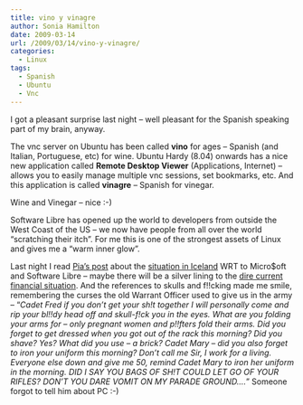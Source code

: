 ```yaml
---
title: vino y vinagre
author: Sonia Hamilton
date: 2009-03-14
url: /2009/03/14/vino-y-vinagre/
categories:
  - Linux
tags:
  - Spanish
  - Ubuntu
  - Vnc
---
```

I got a pleasant surprise last night &#8211; well pleasant for the Spanish spea[][1]king part of my brain, anyway.

The vnc server on Ubuntu has been called **vino** for ages &#8211; Spanish (and Italian, Portuguese, etc) for wine. Ubuntu Hardy (8.04) onwards has a nice new application called **Remote Desktop Viewer** (Applications, Internet) &#8211; allows you to easily manage multiple vnc sessions, set bookmarks, etc. And this application is called **vinagre** &#8211; Spanish for vinegar.

Wine and Vinegar &#8211; nice :-)

Software Libre has opened up the world to developers from outside the West Coast of the US &#8211; we now have people from all over the world &#8220;scratching their itch&#8221;. For me this is one of the strongest assets of Linux and gives me a &#8220;warm inner glow&#8221;.

Last night I read [Pia&#8217;s post][1] about the [situation in Iceland][2] WRT to Micro$oft and Software Libre &#8211; maybe there will be a silver lining to the [dire current financial situation][3]. And the references to skulls and f!!cking made me smile, remembering the curses the old Warrant Officer used to give us in the army &#8211; &#8220;*Cadet Fred if you don&#8217;t get your sh!t together I will personally come and rip your bl!!dy head off and skull-f!ck you in the eyes. What are you folding your arms for &#8211; only pregnant women and p!!fters fold their arms. Did you forget to get dressed when you got out of the rack this morning? Did you shave? Yes? What did you use &#8211; a brick? Cadet Mary &#8211; did you also forget to iron your uniform this morning? Don&#8217;t call me Sir, I work for a living. Everyone else down and give me 50, remind Cadet Mary to iron her uniform in the morning. DID I SAY YOU BAGS OF SH!T COULD LET GO OF YOUR RIFLES? DON&#8217;T YOU DARE VOMIT ON MY PARADE GROUND&#8230;.*&#8221; Someone forgot to tell him about PC :-)

 [1]: http://pipka.org/blog/2009/03/12/iceland-software-resellers-being-screwed-by-disappearing-clients-and-licensing-contracts/
 [2]: http://smari.yaxic.org/blag/2009/03/06/microsoft-skull-fucks-icelands-economy-contracts-syphilis/
 [3]: http://theautomaticearth.blogspot.com/
